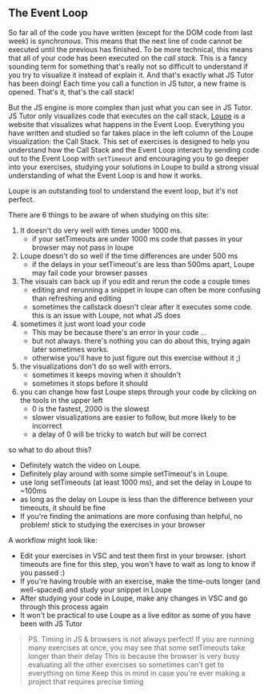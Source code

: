 ## The Event Loop

So far all of the code you have written (except for the DOM code from last week) is _synchronous_.  This means that the next line of code cannot be executed until the previous has finished.  To be more technical, this means that all of your code has been executed on the _call stack_.  This is a fancy sounding term for something that's really not so difficult to understand if you try to visualize it instead of explain it.  And that's exactly what JS Tutor has been doing!  Each time you call a function in JS tutor, a new frame is opened.  That's it, that's the call stack!

But the JS engine is more complex than just what you can see in JS Tutor.  JS Tutor only visualizes code that executes on the call stack, [Loupe](http://latentflip.com/loupe/) is a website that visualizes what happens in the Event Loop.  Everything you have written and studied so far takes place in the left column of the Loupe visualization: the Call Stack.  This set of exercises is designed to help you understand how the Call Stack and the Event Loop interact by sending code out to the Event Loop with ```setTimeout``` and encouraging you to go deeper into your exercises, studying your solutions in Loupe to build a strong visual understanding of what the Event Loop is and how it works.

Loupe is an outstanding tool to understand the event loop, but it's not perfect.

There are 6 things to be aware of when studying on this site:
1. It doesn't do very well with times under 1000 ms.
    * if your setTimeouts are under 1000 ms code that passes in your browser may not pass in loupe
2. Loupe doesn't do so well if the time differences are under 500 ms
    * if the delays in your setTimeout's are less than 500ms apart, Loupe may fail code your browser passes
3. The visuals can back up if you edit and rerun the code a couple times
    * editing and rerunning a snippet in loupe can often be more confusing than refreshing and editing
    * sometimes the callstack doesn't clear after it executes some code.  this is an issue with Loupe, not what JS does
4. sometimes it just wont load your code
    * This may be because there's an error in your code ...
    * but not always.  there's nothing you can do about this, trying again later sometimes works.
    * otherwise you'll have to just figure out this exercise without it ;)
5. the visualizations don't do so well with errors.
    * sometimes it keeps moving when it shouldn't
    * sometimes it stops before it should
6. you can change how fast Loupe steps through your code by clicking on the tools in the upper left
    * 0 is the fastest, 2000 is the slowest
    * slower visualizations are easier to follow, but more likely to be incorrect
    * a delay of 0 will be tricky to watch but will be correct

so what to do about this?
- Definitely watch the video on Loupe.
- Definitely play around with some simple setTimeout's in Loupe.
- use long setTimeouts (at least 1000 ms), and set the delay in Loupe to ~100ms
- as long as the delay on Loupe is less than the difference between your timeouts, it should be fine
- If you're finding the animations are more confusing than helpful, no problem! stick to studying the exercises in your browser

A workflow might look like:
- Edit your exercises in VSC and test them first in your browser.
  (short timeouts are fine for this step, you won't have to wait as long to know if you passed :)
- If you're having trouble with an exercise, make the time-outs longer (and well-spaced) and study your snippet in Loupe
- After studying your code in Loupe, make any changes in VSC and go through this process again
- It won't be practical to use Loupe as a live editor as some of you have been with JS Tutor

> PS. Timing in JS & browsers is not always perfect!
> If you are running many exercises at once, you may see that some setTimeouts take longer than their delay
> This is because the browser is very busy evaluating all the other exercises so sometimes can't get to everything on time
> Keep this in mind in case you're ever making a project that requires precise timing


